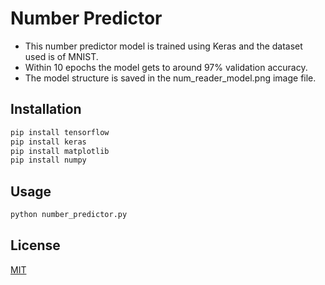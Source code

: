 # Number Predictor

- This number predictor model is trained using Keras and the dataset used is of MNIST. 
- Within 10 epochs the model gets to around 97% validation accuracy.
- The model structure is saved in the num_reader_model.png image file. 

## Installation

```bash
pip install tensorflow
pip install keras
pip install matplotlib
pip install numpy
```

## Usage

```bash
python number_predictor.py
```

## License
[MIT](https://choosealicense.com/licenses/mit/)